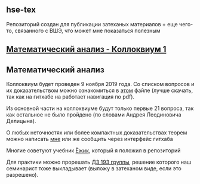 ## hse-tex
Репозиторий создан для публикации затеханых материалов + еще чего-то, связанного с ВШЭ, что может мне показаться полезным

## [Математический анализ - Коллоквиум 1](mathematical_analysis/mathematical_analysis.pdf)

## Математический анализ
Коллоквиум будет проведен 9 ноября 2019 года. Со списком вопросов и их доказательством можно ознакомиться в [этом](mathematical_analysis/mathematical_analysis.pdf) файле (лучше скачать, так как на гитхабе на работает навигация по pdf).

Из основной части на коллоквиуме будут только первые 21 вопроса, так как остальное не было пройдено (по словами Андрея Леодиновича Делицына).

О любых неточностях или более компактных доказательствах теорем можно написать [мне](https://teleg.run/lodthe) или же сообщить через интерфейс гитхаба

Многие советуют учебник [Ёжик](mathematical_analysis/Matan_Ezhik.pdf), который я положил в репозиторий

Для практики можно прорешать [ДЗ 193 группы](https://www.dropbox.com/sh/aczqsguk5t8jccg/AADSDlQTTGxoY8imMeYNVzNAa?dl=0), решение которого наш семинарист тоже выкладывает (выложу в затеханом виде, если это разрешено).
